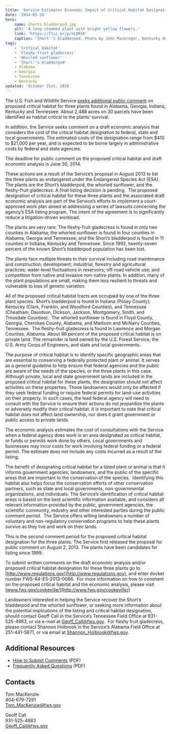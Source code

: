 ```yaml
---
title: 'Service Estimates Economic Impact of Critical Habitat Designations for Three Southern Plants'
date: '2014-05-28'
hero:
    name: shorts-bladderpod.jpg
    alt: 'A long stemmed plant with bright yellow flowers.'
    link: 'https://flic.kr/p/nLDRtK'
    caption: 'Short''s bladderpod. Photo by John MacGregor, Kentucky Department of Fish and Wildlife Resources.'
tags:
    - 'Critical Habitat'
    - 'Fleshy-fruit gladecress'
    - 'Whorled sunflower'
    - 'Short''s bladderpod'
    - Alabama
    - Georgia
    - Tennessee
    - Kentucky
updated: 'October 21st, 2016'
---
```


The U.S. Fish and Wildlife Service [seeks additional public comment](http://www.fws.gov/southeast/news/2014/Comment_Instructions_3_SE_Plants.pdf) on proposed critical habitat for three plants found in Alabama, Georgia, Indiana, Kentucky and Tennessee. About 2,488 acres on 30 parcels have been identified as habitat critical to the plants’ survival.

In addition, the Service seeks comment on a draft economic analysis that considers the cost of the critical habitat designation to federal, state and local governments. The estimated costs of the designation range from $410 to $21,000 per year, and is expected to be borne largely in administrative costs by federal and state agencies.

The deadline for public comment on the proposed critical habitat and draft economic analysis is June 30, 2014.

These actions are a result of the Service’s proposal in August 2013 to list the three plants as endangered under the Endangered Species Act (ESA). The plants are the Short’s bladderpod, the whorled sunflower, and the fleshy-fruit gladecress. A final listing decision is pending.  The proposed designation of critical habitat for these three plants and the associated draft economic analysis are part of the Service’s efforts to implement a court-approved work plan aimed at addressing a series of lawsuits concerning the agency’s ESA listing program. The intent of the agreement is to significantly reduce a litigation-driven workload.

The plants are very rare. The fleshy-fruit gladecress is found in only two counties in Alabama; the whorled sunflower is found in four counties in Alabama, Georgia and Tennessee; and the Short’s bladderpod is found in 11 counties in Indiana, Kentucky and Tennessee. Since 1992, twenty-seven percent of the known Short’s bladderpod population has been lost.

The plants face multiple threats to their survival including road maintenance and construction; development; industrial, forestry and agricultural practices; water-level fluctuations in reservoirs; off-road vehicle use; and competition from native and invasive non-native plants. In addition, many of the plant populations are small, making them less resilient to threats and vulnerable to loss of genetic variation.

All of the proposed critical habitat tracts are occupied by one of the three plant species. Short’s bladderpod is found in Indiana (Posey County); Kentucky (Clark, Franklin, and Woodford Counties), and Tennessee (Cheatham, Davidson, Dickson, Jackson, Montgomery, Smith, and Trousdale Counties).  The whorled sunflower is found in Floyd County, Georgia, Cherokee County, Alabama, and Madison and McNairy Counties, Tennessee.  The fleshy-fruit gladecress is found in Lawrence and Morgan Counties, Alabama. About 86 percent of the proposed critical habitat is on private land. The remainder is land owned by the U.S. Forest Service, the U.S. Army Corps of Engineers, and state and local governments.

The purpose of critical habitat is to identify specific geographic areas that are essential to conserving a federally protected plant or animal. It serves as a general guideline to help ensure that federal agencies and the public are aware of the needs of the species, or the three plants in this case. Although private, local and state government lands are included in the proposed critical habitat for these plants, the designation should not affect activities on these properties. Those landowners would only be affected if they seek federal funding or require federal permits for land-use activities on their property. In such cases, the lead federal agency will need to consult with the Service to ensure their actions do not jeopardize the plants or adversely modify their critical habitat. It is important to note that critical habitat does not affect land ownership, nor does it grant government or public access to private lands.

The economic analysis estimates the cost of consultations with the Service when a federal agency does work in an area designated as critical habitat, or funds or permits work done by others. Local governments and businesses may incur costs for work involving federal funding or a federal permit. The estimate does not include any costs incurred as a result of the listing.

The benefit of designating critical habitat for a listed plant or animal is that it informs government agencies, landowners, and the public of the specific areas that are important to the conservation of the species.  Identifying this habitat also helps focus the conservation efforts of other conservation partners, such as state and local governments, non-governmental organizations, and individuals. The Service’s identification of critical habitat areas is based on the best scientific information available, and considers all relevant information provided by the public, government agencies, the scientific community, industry and other interested parties during the public comment period.  The Service offers willing landowners a number of voluntary and non-regulatory conservation programs to help these plants survive as they live and work on their lands.

This is the second comment period for the proposed critical habitat designation for the three plants. The Service first released the proposal for public comment on August 2, 2013\. The plants have been candidates for listing since 1999.

To submit written comments on the draft economic analysis and/or proposed critical habitat designation for these three plants go to [http://www.regulations.gov](http://www.regulations.gov), and enter docket number FWS-R4-ES-2013-0086.  For more information on how to comment on the proposed critical habitat and the economic analysis, please visit [www.fws.gov/cookeville/](http://www.fws.gov/cookeville/)

Landowners interested in helping the Service recover the Short’s bladderpod and the whorled sunflower, or seeking more information about the potential implications of the listing and critical habitat designation, should contact Geoff Call in the Service’s Tennessee Field Office at 931-525-4983, or via e-mail at [Geoff_Call@fws.gov](mailto:Geoff_Call@fws.gov).  For fleshy fruit gladecress, please contact Shannon Holbrook in the Service’s Alabama Field Office at 251-441-5871, or via email at [Shannon_Holbrook@fws.gov](mailto:Shannon_Holbrook@fws.gov?subject=Three%20southern%20plants).

## Additional Resources

- [How to Submit Comments](http://www.fws.gov/southeast/news/2014/Comment_Instructions_3_SE_Plants.pdf) (PDF)
- [Frequently Asked Questions](http://www.fws.gov/southeast/news/2014/QandA_3_SE_Plants.pdf) (PDF)

## Contacts

Tom MacKenzie  
404-679-7291  
[Tom_MacKenzie@fws.gov](mailto:Tom_MacKenzie@fws.gov)

Geoff Call   
931-525-4983  
[Geoff_Call@fws.gov](mailto:Geoff_Call@fws.gov)
